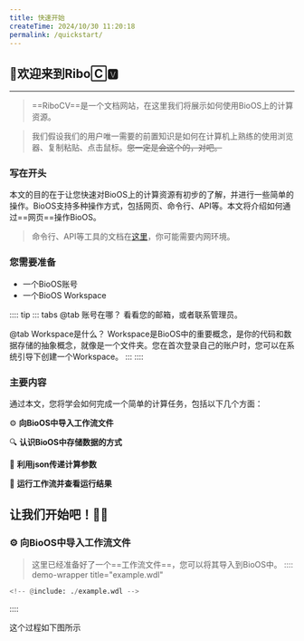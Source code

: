 ```yaml
---
title: 快速开始
createTime: 2024/10/30 11:20:18
permalink: /quickstart/
---
```

## 👏**欢迎来到Ribo🄲🆅**

---

> ==RiboCV==是一个文档网站，在这里我们将展示如何使用BioOS上的计算资源。

> 我们假设我们的用户唯一需要的前置知识是如何在计算机上熟练的使用浏览器、复制粘贴、点击鼠标。~~您一定是会这个的，对吧。~~

### 写在开头

本文的目的在于让您快速对BioOS上的计算资源有初步的了解，并进行一些简单的操作。BioOS支持多种操作方式，包括网页、命令行、API等。本文将介绍如何通过==网页==操作BioOS。
> 命令行、API等工具的文档在[这里](https://cloud.miracle.ac.cn/docs)，你可能需要内网环境。

### 您需要准备

- 一个BioOS账号
- 一个BioOS Workspace

:::: tip
::: tabs
@tab 账号在哪？
看看您的邮箱，或者联系管理员。

@tab Workspace是什么？
Workspace是BioOS中的重要概念，是你的代码和数据存储的抽象概念，就像是一个文件夹。您在首次登录自己的账户时，您可以在系统引导下创建一个Workspace。
:::
::::

### 主要内容

通过本文，您将学会如何完成一个简单的计算任务，包括以下几个方面：

⚙️ **向BioOS中导入工作流文件**

🔍 **认识BioOS中存储数据的方式**

🔗 **利用json传递计算参数**

🚀 **运行工作流并查看运行结果**

## 让我们开始吧！🕺💃

### ⚙️ 向BioOS中导入工作流文件

> 这里已经准备好了一个==工作流文件==，您可以将其导入到BioOS中。
:::: demo-wrapper title="example.wdl"

```python :collapsed-lines=8
<!-- @include: ./example.wdl -->
```

::::

这个过程如下图所示

<ImageCard
  image="../images/WDLinput.gif"
  title="导入工作流"
  description="跟随“蓝色按钮”的指引，完成工作流的导入。记得为工作流命名，并撰写注释。"
  href="/"
  author="Hughes"
  date="2024/10/30"
/>
